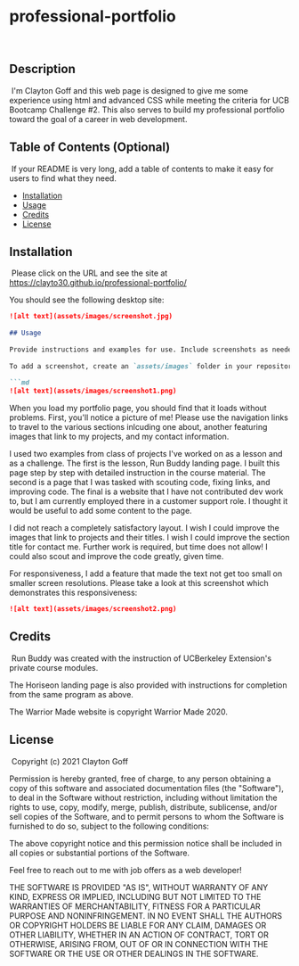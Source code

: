 # professional-portfolio
​
## Description 
​
I'm Clayton Goff and this web page is designed to give me some experience using html and advanced CSS while meeting the criteria for UCB Bootcamp Challenge #2. This also serves to build my professional portfolio toward the goal of a career in web development.
​​
## Table of Contents (Optional)
​
If your README is very long, add a table of contents to make it easy for users to find what they need.
​
* [Installation](#installation)
* [Usage](#usage)
* [Credits](#credits)
* [License](#license)
​
​
## Installation
​
Please click on the URL and see the site at https://clayto30.github.io/professional-portfolio/

You should see the following desktop site:
```md
![alt text](assets/images/screenshot.jpg)
​
## Usage 
​
Provide instructions and examples for use. Include screenshots as needed. 
​
To add a screenshot, create an `assets/images` folder in your repository and upload your screenshot to it. Then, using the relative filepath, add it to your README using the following syntax:
​
```md
![alt text](assets/images/screenshot1.png)
```

When you load my portfolio page, you should find that it loads without problems. First, you'll notice a picture of me! Please use the navigation links to travel to the various sections inlcuding one about, another featuring images that link to my projects, and my contact information.

I used two examples from class of projects I've worked on as a lesson and as a challenge. The first is the lesson, Run Buddy landing page. I built this page step by step with detailed instruction in the course material. The second is a page that I was tasked with scouting code, fixing links, and improving code. The final is a website that I have not contributed dev work to, but I am currently employed there in a customer support role. I thought it would be useful to add some content to the page.

​I did not reach a completely satisfactory layout. I wish I could improve the images that link to projects and their titles. I wish I could improve the section title for contact me. Further work is required, but time does not allow! I could also scout and improve the code greatly, given time.

For responsiveness, I add a feature that made the text not get too small on smaller screen resolutions. Please take a look at this screenshot which demonstrates this responsiveness:

```md
![alt text](assets/images/screenshot2.png)
```

## Credits
​
Run Buddy was created with the instruction of UCBerkeley Extension's private course modules.

The Horiseon landing page is also provided with instructions for completion from the same program as above.

The Warrior Made website is copyright Warrior Made 2020.
​
## License
​
Copyright (c) 2021 Clayton Goff

Permission is hereby granted, free of charge, to any person obtaining a copy
of this software and associated documentation files (the "Software"), to deal
in the Software without restriction, including without limitation the rights
to use, copy, modify, merge, publish, distribute, sublicense, and/or sell
copies of the Software, and to permit persons to whom the Software is
furnished to do so, subject to the following conditions:

The above copyright notice and this permission notice shall be included in all
copies or substantial portions of the Software.

Feel free to reach out to me with job offers as a web developer! 

THE SOFTWARE IS PROVIDED "AS IS", WITHOUT WARRANTY OF ANY KIND, EXPRESS OR
IMPLIED, INCLUDING BUT NOT LIMITED TO THE WARRANTIES OF MERCHANTABILITY,
FITNESS FOR A PARTICULAR PURPOSE AND NONINFRINGEMENT. IN NO EVENT SHALL THE
AUTHORS OR COPYRIGHT HOLDERS BE LIABLE FOR ANY CLAIM, DAMAGES OR OTHER
LIABILITY, WHETHER IN AN ACTION OF CONTRACT, TORT OR OTHERWISE, ARISING FROM,
OUT OF OR IN CONNECTION WITH THE SOFTWARE OR THE USE OR OTHER DEALINGS IN THE
SOFTWARE.